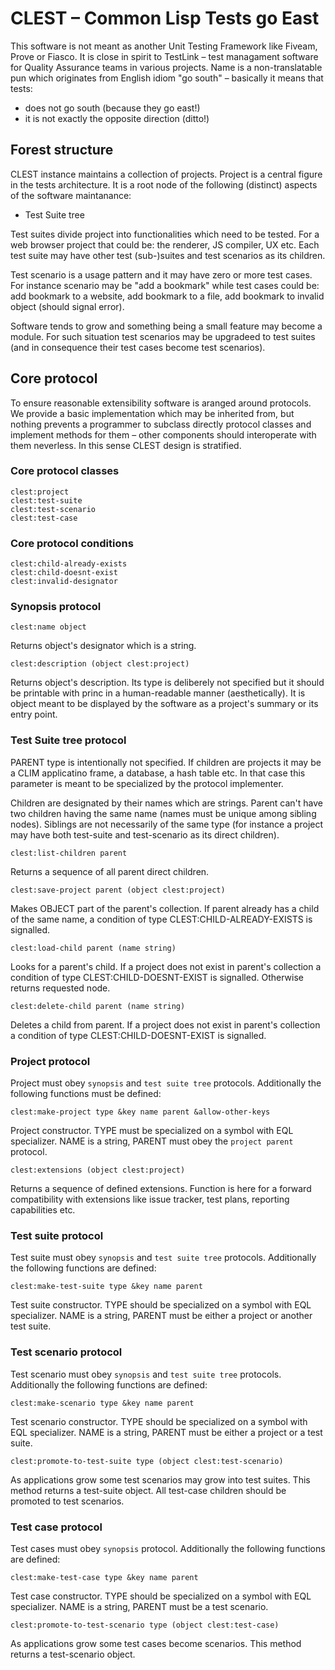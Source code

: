 # CLEST – Common Lisp Tests go East

This software is not meant as another Unit Testing Framework like Fiveam, Prove
or Fiasco. It is close in spirit to TestLink – test managament software for
Quality Assurance teams in various projects. Name is a non-translatable pun
which originates from English idiom "go south" – basically it means that tests:

* does not go south (because they go east!)
* it is not exactly the opposite direction (ditto!)

## Forest structure

CLEST instance maintains a collection of projects. Project is a central figure
in the tests architecture. It is a root node of the following (distinct) aspects
of the software maintanance:

* Test Suite tree

<!-- * Testing Plan / Build tree -->
<!-- * Requirements and documentation -->

Test suites divide project into functionalities which need to be tested. For a
web browser project that could be: the renderer, JS compiler, UX etc. Each test
suite may have other test (sub-)suites and test scenarios as its children.

Test scenario is a usage pattern and it may have zero or more test cases. For
instance scenario may be "add a bookmark" while test cases could be: add
bookmark to a website, add bookmark to a file, add bookmark to invalid object
(should signal error).

Software tends to grow and something being a small feature may become a
module. For such situation test scenarios may be upgradeed to test suites (and
in consequence their test cases become test scenarios).

<!-- Test plans are meant for test managament (as in human assignments). We could do -->
<!-- full regression testing before a new release or have a plan for testing specific -->
<!-- module which has been recently changed (or implemented). Each test plan may have -->
<!-- associated many builds (platforms or succeeding release candidates). -->

<!-- Requirements are software blueprints. This aspect embodies things like -->
<!-- specification, documentation, reference manual, technical notes etc. It may also -->
<!-- contain an issue tracker and other entities which doesn't belong to the first -->
<!-- two categories. -->

<!-- ### Technical note -->

<!-- Documentation as of now covers only Test Suite tree protocol. Testing plan, -->
<!-- build, requirement and documentation nodes are just opaque objects until we -->
<!-- implement them correctly (and define protocols for them). Testing plan should be -->
<!-- part of this software while requirements and documentation are something we need -->
<!-- to think about. -->

## Core protocol

To ensure reasonable extensibility software is aranged around protocols. We
provide a basic implementation which may be inherited from, but nothing prevents
a programmer to subclass directly protocol classes and implement methods for
them – other components should interoperate with them neverless. In this sense
CLEST design is stratified.

### Core protocol classes

    clest:project
    clest:test-suite
    clest:test-scenario
    clest:test-case

<!-- clest:testing-plan -->
<!-- clest:build -->
<!-- clest:requirement -->
<!-- clest:documentation -->

### Core protocol conditions

    clest:child-already-exists
    clest:child-doesnt-exist
    clest:invalid-designator

<!-- clest:invalid-parent-type -->

### Synopsis protocol

    clest:name object

Returns object's designator which is a string.

    clest:description (object clest:project)

Returns object's description. Its type is deliberely not specified but it should
be printable with princ in a human-readable manner (aesthetically). It is object
meant to be displayed by the software as a project's summary or its entry point.


### Test Suite tree protocol

PARENT type is intentionally not specified. If children are projects it may be a
CLIM applicatino frame, a database, a hash table etc. In that case this
parameter is meant to be specialized by the protocol implementer.

Children are designated by their names which are strings. Parent can't have two
children having the same name (names must be unique among sibling
nodes). Siblings are not necessarily of the same type (for instance a project
may have both test-suite and test-scenario as its direct children).

    clest:list-children parent

Returns a sequence of all parent direct children.

    clest:save-project parent (object clest:project)

Makes OBJECT part of the parent's collection. If parent already has a child of
the same name, a condition of type CLEST:CHILD-ALREADY-EXISTS is signalled.

    clest:load-child parent (name string)

Looks for a parent's child. If a project does not exist in parent's collection a
condition of type CLEST:CHILD-DOESNT-EXIST is signalled. Otherwise returns
requested node.

    clest:delete-child parent (name string)

Deletes a child from parent. If a project does not exist in parent's collection
a condition of type CLEST:CHILD-DOESNT-EXIST is signalled.

### Project protocol

Project must obey `synopsis` and `test suite tree` protocols. Additionally the
following functions must be defined:

    clest:make-project type &key name parent &allow-other-keys

Project constructor. TYPE must be specialized on a symbol with EQL
specializer. NAME is a string, PARENT must obey the `project parent` protocol.

    clest:extensions (object clest:project)

Returns a sequence of defined extensions. Function is here for a forward
compatibility with extensions like issue tracker, test plans, reporting
capabilities etc.

### Test suite protocol

Test suite must obey `synopsis` and `test suite tree` protocols. Additionally
the following functions are defined:

    clest:make-test-suite type &key name parent

Test suite constructor. TYPE should be specialized on a symbol with EQL
specializer. NAME is a string, PARENT must be either a project or another test
suite.

### Test scenario protocol

Test scenario must obey `synopsis` and `test suite tree` protocols. Additionally
the following functions are defined:

    clest:make-scenario type &key name parent

Test scenario constructor. TYPE should be specialized on a symbol with EQL
specializer. NAME is a string, PARENT must be either a project or a test suite.

    clest:promote-to-test-suite type (object clest:test-scenario)

As applications grow some test scenarios may grow into test suites. This method
returns a test-suite object. All test-case children should be promoted to test
scenarios.

### Test case protocol

Test cases must obey `synopsis` protocol. Additionally the following functions
are defined:

    clest:make-test-case type &key name parent

Test case constructor. TYPE should be specialized on a symbol with EQL
specializer. NAME is a string, PARENT must be a test scenario.

    clest:promote-to-test-scenario type (object clest:test-case)

As applications grow some test cases become scenarios. This method returns a
test-scenario object.
